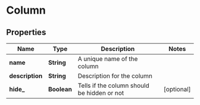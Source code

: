 # Column

## Properties
Name | Type | Description | Notes
------------ | ------------- | ------------- | -------------
**name** | **String** | A unique name of the column | 
**description** | **String** | Description for the column | 
**hide_** | **Boolean** | Tells if the column should be hidden or not |  [optional]
